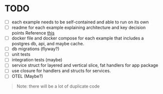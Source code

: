 # TODO

- [ ] each example needs to be self-contained and able to run on its own
- [ ] readme for each example explaining architecture and key decision points
  Reference [this](https://github.com/jha-captech/Go-Microservice-Template)
- [ ] docker file and docker compose for each example that includes a postgres db, api, and maybe
  cache.
- [ ] db migrations (flyway?)
- [ ] unit tests
- [ ] integration tests (maybe)
- [ ] service struct for layered and vertical slice, fat handlers for app package
- [ ] use closure for handlers and structs for services.
- [ ] OTEL (Maybe?)

> Note: there will be a lot of duplicate code